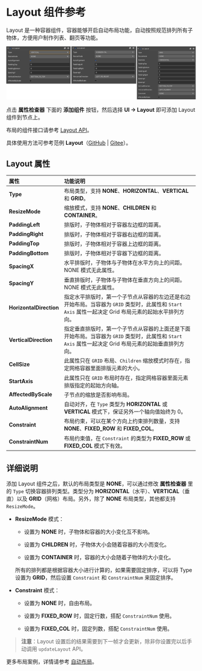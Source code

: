 # Layout 组件参考

Layout 是一种容器组件，容器能够开启自动布局功能，自动按照规范排列所有子物体，方便用户制作列表、翻页等功能。

![layout](layout/layout.png)

点击 **属性检查器** 下面的 **添加组件** 按钮，然后选择 **UI -> Layout** 即可添加 Layout 组件到节点上。

布局的组件接口请参考 [Layout API](%__APIDOC__%/zh/class/Layout)。

具体使用方法可参考范例 **Layout**（[GitHub](https://github.com/cocos/cocos-test-projects/tree/v3.8/assets/cases/ui/05.layout) | [Gitee](https://gitee.com/mirrors_cocos-creator/test-cases-3d/tree/v3.8/assets/cases/ui/05.layout)）。

## Layout 属性

| 属性                 | 功能说明     |
| :-----------------  | :--------- |
| **Type**                 | 布局类型，支持 **NONE**、**HORIZONTAL**、**VERTICAL** 和 **GRID**。                                                                                                 |
| **ResizeMode**         | 缩放模式，支持 **NONE**、**CHILDREN** 和 **CONTAINER**。                                                                                                        |
| **PaddingLeft**         | 排版时，子物体相对于容器左边框的距离。                                                                                                            |
| **PaddingRight**         | 排版时，子物体相对于容器右边框的距离。                                                                                                            |
| **PaddingTop**           | 排版时，子物体相对于容器上边框的距离。                                                                                                            |
| **PaddingBottom**        | 排版时，子物体相对于容器下边框的距离。                                                                                                            |
| **SpacingX**             | 水平排版时，子物体与子物体在水平方向上的间距。NONE 模式无此属性。                                                                                  |
| **SpacingY**             | 垂直排版时，子物体与子物体在垂直方向上的间距。NONE 模式无此属性。                                                                                  |
| **HorizontalDirection** | 指定水平排版时，第一个子节点从容器的左边还是右边开始布局。当容器为 `GRID` 类型时，此属性和 `Start Axis` 属性一起决定 Grid 布局元素的起始水平排列方向。 |
| **VerticalDirection**   | 指定垂直排版时，第一个子节点从容器的上面还是下面开始布局。当容器为 `GRID` 类型时，此属性和 `Start Axis` 属性一起决定 Grid 布局元素的起始垂直排列方向。 |
| **CellSize**            | 此属性只在 `GRID` 布局、`Children` 缩放模式时存在，指定网格容器里面排版元素的大小。                                                                                       |
| **StartAxis**           | 此属性只在 `GRID` 布局时存在，指定网格容器里面元素排版指定的起始方向轴。                                                                             |
| **AffectedByScale**    | 子节点的缩放是否影响布局。  |
| **AutoAlignment**    | 自动对齐，在 `Type` 类型为 **HORIZONTAL** 或 **VERTICAL** 模式下，保证另外一个轴向值始终为 0。 |
| **Constraint**    | 布局约束，可以在某个方向上约束排列数量，支持 **NONE**、**FIXED_ROW** 和 **FIXED_COL**。 |
| **ConstraintNum**    | 布局约束值，在 `Constraint` 的类型为 **FIXED_ROW** 或 **FIXED_COL** 模式下有效。 |

## 详细说明

添加 Layout 组件之后，默认的布局类型是 **NONE**，可以通过修改 **属性检查器** 里的 `Type` 切换容器排列类型。类型分为 **HORIZONTAL**（水平）、**VERTICAL**（垂直）以及 **GRID**（网格）布局。另外，除了 **NONE** 布局类型，其他都支持 `ResizeMode`。

- **ResizeMode** 模式：

    - 设置为 **NONE** 时，子物体和容器的大小变化互不影响。

    - 设置为 **CHILDREN** 时，子物体大小会随着容器的大小而变化。

    - 设置为 **CONTAINER** 时，容器的大小会随着子物体的大小变化。

    所有的排列都是根据容器大小进行计算的，如果需要固定排序，可以将 Type 设置为 **GRID**，然后设置 `Constraint` 和 `ConstraintNum` 来固定排序。

- **Constraint** 模式：

    - 设置为 **NONE** 时，自由布局。

    - 设置为 **FIXED_ROW** 时，固定行数，搭配 `ConstraintNum` 使用。

    - 设置为 **FIXED_COL** 时，固定列数，搭配 `ConstraintNum` 使用。

> **注意**：Layout 设置后的结果需要到下一帧才会更新，除非你设置完以后手动调用 `updateLayout` API。

更多布局案例，详情请参考 [自动布局](../engine/auto-layout.md)。
